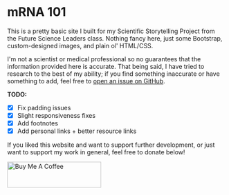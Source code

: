 # mRNA 101

This is a pretty basic site I built for my Scientific Storytelling Project from
the Future Science Leaders class. Nothing fancy here, just some Bootstrap,
custom-designed images, and plain ol' HTML/CSS.

I'm not a scientist or medical professional so no guarantees that the
information provided here is accurate. That being said, I have tried to research
to the best of my ability; if you find something inaccurate or have something to
add, feel free to 
[open an issue on GitHub](https://github.com/ThatNerdSquared/mrna101/issues).

**TODO:**
- [x] Fix padding issues
- [x] Slight responsiveness fixes
- [x] Add footnotes
- [x] Add personal links + better resource links

If you liked this website and want to support further development, or just want
to support my work in general, feel free to donate below!

<a href="https://www.buymeacoffee.com/nathanyeung" target="_blank"><img src="https://cdn.buymeacoffee.com/buttons/v2/default-yellow.png" alt="Buy Me A Coffee" style="height: 60px !important;width: 217px !important;" ></a>
